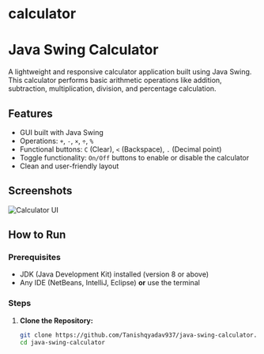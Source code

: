 # calculator
# Java Swing Calculator

A lightweight and responsive calculator application built using Java Swing. This calculator performs basic arithmetic operations like addition, subtraction, multiplication, division, and percentage calculation.

## Features

- GUI built with Java Swing
- Operations: `+`, `-`, `×`, `÷`, `%`
- Functional buttons: `C` (Clear), `<` (Backspace), `.` (Decimal point)
- Toggle functionality: `On/Off` buttons to enable or disable the calculator
- Clean and user-friendly layout

## Screenshots

![Calculator UI](screenshots/calculator.png) 

## How to Run

### Prerequisites

- JDK (Java Development Kit) installed (version 8 or above)
- Any IDE (NetBeans, IntelliJ, Eclipse) **or** use the terminal

### Steps

1. **Clone the Repository:**
   ```bash
   git clone https://github.com/Tanishqyadav937/java-swing-calculator.git
   cd java-swing-calculator
